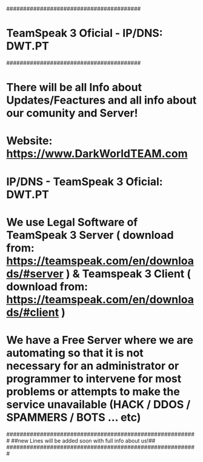 ########################################
# TeamSpeak 3 Oficial - IP/DNS: DWT.PT #
########################################

# There will be all Info about Updates/Feactures and all info about our comunity and Server!

# Website: https://www.DarkWorldTEAM.com

# IP/DNS - TeamSpeak 3 Oficial:  DWT.PT

# We use Legal Software of TeamSpeak 3 Server ( download from: https://teamspeak.com/en/downloads/#server ) & Teamspeak 3 Client ( download from: https://teamspeak.com/en/downloads/#client )

# We have a Free Server where we are automating so that it is not necessary for an administrator or programmer to intervene for most problems or attempts to make the service unavailable (HACK / DDOS / SPAMMERS / BOTS ... etc)



#########################################################
##new Lines will be added soon with full info about us!##
#########################################################
